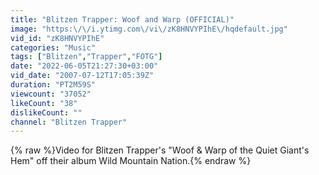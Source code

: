 ```yaml
---
title: "Blitzen Trapper: Woof and Warp (OFFICIAL)"
image: "https:\/\/i.ytimg.com\/vi\/zK8HNVYPIhE\/hqdefault.jpg"
vid_id: "zK8HNVYPIhE"
categories: "Music"
tags: ["Blitzen","Trapper","FOTG"]
date: "2022-06-05T21:27:30+03:00"
vid_date: "2007-07-12T17:05:39Z"
duration: "PT2M59S"
viewcount: "37052"
likeCount: "38"
dislikeCount: ""
channel: "Blitzen Trapper"
---
```

{% raw %}Video for Blitzen Trapper's &quot;Woof &amp; Warp of the Quiet Giant's Hem&quot; off their album Wild Mountain Nation.{% endraw %}
